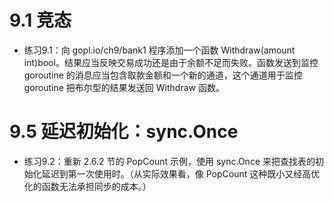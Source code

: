 # 9.1 竞态
+ 练习9.1：向 gopl.io/ch9/bank1 程序添加一个函数 Withdraw(amount int)bool。结果应当反映交易成功还是由于余额不足而失败。函数发送到监控 goroutine 的消息应当包含取款金额和一个新的通道，这个通道用于监控 goroutine 把布尔型的结果发送回 Withdraw 函数。

# 9.5 延迟初始化：sync.Once
+ 练习9.2：重新 2.6.2 节的 PopCount 示例，使用 sync.Once 来把查找表的初始化延迟到第一次使用时。（从实际效果看，像 PopCount 这种既小又经高优化的函数无法承担同步的成本。）